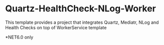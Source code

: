 # Quartz-HealthCheck-NLog-Worker
This template provides a project that integrates Quartz, Mediatr, NLog and Health Checks on top of WorkerService template

*NET6.0 only
